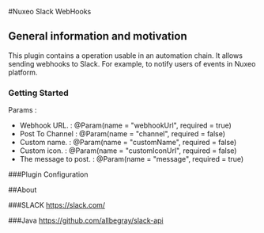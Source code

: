 #Nuxeo Slack WebHooks

## General information and motivation
This plugin contains a operation usable in an automation chain.
It allows sending webhooks to Slack. For example, to notify users of events in Nuxeo platform.

### Getting Started
Params :
* Webhook URL. : @Param(name = "webhookUrl", required = true)
* Post To Channel : @Param(name = "channel", required = false)
* Custom name. : @Param(name = "customName", required = false)
* Custom icon. : @Param(name = "customIconUrl", required = false)
* The message to post. : @Param(name = "message", required = true)

###Plugin Configuration

##About

###SLACK
https://slack.com/

###Java
https://github.com/allbegray/slack-api

